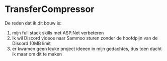 # TransferCompressor

De reden dat ik dit bouw is:
1. mijn full stack skills met ASP.Net verbeteren
2. Ik wil Discord videos naar Sammoo sturen zonder de hoofdpijn van de Discord 10MB limit
3. er kwamen geen leuke project ideeen in mijn gedachtes, dus toen dacht ik maar om dit te maken
